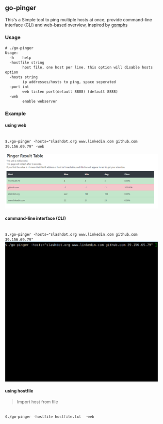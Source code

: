 ## go-pinger

This's a Simple tool to ping multiple hosts at once, provide command-line interface (CLI) and web-based overview, inspired by [gomphs](https://github.com/42wim/gomphs)

### Usage 
```
# ./go-pinger
Usage: 
  -h	help
  -hostfile string
    	host file, one host per line. this option will disable hosts option
  -hosts string
    	ip addresses/hosts to ping, space seperated
  -port int
    	web listen port(default 8888) (default 8888)
  -web
    	enable webserver
```

### Example
#### using web
<code>
$./go-pinger -hosts="slashdot.org www.linkedin.com github.com 39.156.69.79" -web
</code>
<br>
<img src="https://github.com/xiaoxuanzi/box/blob/master/go-pinger-web.png" />

#### command-line interface (CLI) 
<code>
$./go-pinger -hosts="slashdot.org www.linkedin.com github.com 39.156.69.79"
</code>
<img src="https://github.com/xiaoxuanzi/box/blob/master/go-pinger-example-1.gif"/>

#### using hostfile
> Import host from file
<code>
$./go-pinger -hostfile hostfile.txt  -web
</code>

